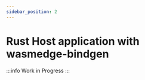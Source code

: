 ```yaml
---
sidebar_position: 2
---
```


# Rust Host application with wasmedge-bindgen

<!-- prettier-ignore -->
:::info
Work in Progress
:::
